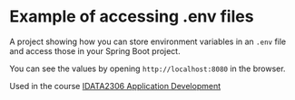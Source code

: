 # Example of accessing .env files

A project showing how you can store environment variables in an `.env` file and access those
in your Spring Boot project.

You can see the values by opening `http://localhost:8080` in the browser.

Used in the
course [IDATA2306 Application Development](https://www.ntnu.edu/studies/courses/IDATA2306)

